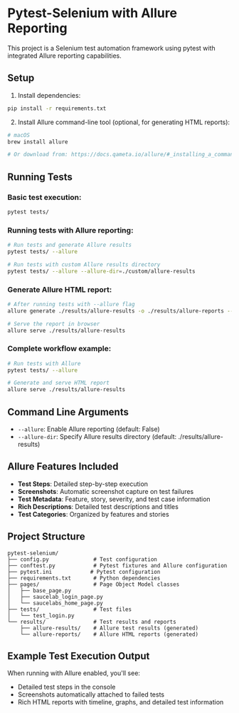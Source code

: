 # Pytest-Selenium with Allure Reporting

This project is a Selenium test automation framework using pytest with integrated Allure reporting capabilities.

## Setup

1. Install dependencies:
```bash
pip install -r requirements.txt
```

2. Install Allure command-line tool (optional, for generating HTML reports):
```bash
# macOS
brew install allure

# Or download from: https://docs.qameta.io/allure/#_installing_a_commandline
```

## Running Tests

### Basic test execution:
```bash
pytest tests/
```

### Running tests with Allure reporting:
```bash
# Run tests and generate Allure results
pytest tests/ --allure

# Run tests with custom Allure results directory
pytest tests/ --allure --allure-dir=./custom/allure-results
```

### Generate Allure HTML report:
```bash
# After running tests with --allure flag
allure generate ./results/allure-results -o ./results/allure-reports --clean

# Serve the report in browser
allure serve ./results/allure-results
```

### Complete workflow example:
```bash
# Run tests with Allure
pytest tests/ --allure

# Generate and serve HTML report
allure serve ./results/allure-results
```

## Command Line Arguments

- `--allure`: Enable Allure reporting (default: False)
- `--allure-dir`: Specify Allure results directory (default: ./results/allure-results)

## Allure Features Included

- **Test Steps**: Detailed step-by-step execution
- **Screenshots**: Automatic screenshot capture on test failures
- **Test Metadata**: Feature, story, severity, and test case information
- **Rich Descriptions**: Detailed test descriptions and titles
- **Test Categories**: Organized by features and stories

## Project Structure

```
pytest-selenium/
├── config.py              # Test configuration
├── conftest.py            # Pytest fixtures and Allure configuration
├── pytest.ini            # Pytest configuration
├── requirements.txt       # Python dependencies
├── pages/                 # Page Object Model classes
│   ├── base_page.py
│   ├── saucelab_login_page.py
│   └── saucelabs_home_page.py
├── tests/                 # Test files
│   └── test_login.py
└── results/               # Test results and reports
    ├── allure-results/    # Allure test results (generated)
    └── allure-reports/    # Allure HTML reports (generated)
```

## Example Test Execution Output

When running with Allure enabled, you'll see:
- Detailed test steps in the console
- Screenshots automatically attached to failed tests
- Rich HTML reports with timeline, graphs, and detailed test information
